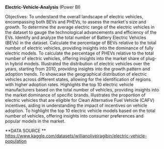 **Electric-Vehicle-Analysis** (Power BI)

Objectives:
	To understand the overall landscape of electric vehicles, encompassing both BEVs and PHEVs, to assess the market's size and growth. 
	To determine the average electric range of the electric vehicles in the dataset to gauge the technological advancements and efficiency of the EVs. 
	Identify and analyze the total number of Battery Electric Vehicles (BEVs) in the dataset.
	Calculate the percentage of BEVs relative to the total number of electric vehicles, providing insights into the dominance of fully electric models.
	To calculate the percentage of PHEVs relative to the total number of electric vehicles, offering insights into the market share of plug-in hybrid models.
	Illustrated the distribution of electric vehicles over the years, starting from 2010, providing insights into the growth pattern and adoption trends.
	To showcase the geographical distribution of electric vehicles across different states, allowing for the identification of regions with higher adoption rates.
	Highlights the top 10 electric vehicle manufacturers based on the total number of vehicles, providing insights into the market dominance of specific brands.
	Illustrates the proportion of electric vehicles that are eligible for Clean Alternative Fuel Vehicle (CAFV) incentives, aiding in understanding the impact of incentives on vehicle adoption.
	To highlight the top 10 electric vehicle models based on the total number of vehicles, offering insights into consumer preferences and popular models in the market.

**DATA SOURCE **
https://www.kaggle.com/datasets/willianoliveiragibin/electric-vehicle-population
